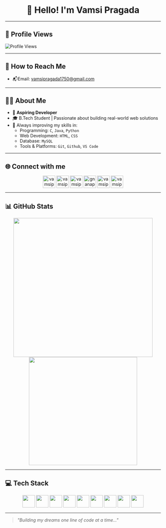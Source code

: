<h1 align="center">👋 Hello! I'm Vamsi Pragada</h1>

---
## 🔢 Profile Views

<p align="left">
  <img src="https://komarev.com/ghpvc/?username=Vamsipragada2005&color=blue&style=flat" alt="Profile Views"/>
</p>

---
## 📩 How to Reach Me

- 📬Email: [vamsipragada1750@gmail.com](mailto:vamsipragada1750@gmail.com)
---


## 👨‍💻 About Me

- 🌟 **Aspiring Developer**
- 🎓 B.Tech Student | Passionate about building real-world web solutions
- 🎯 Always improving my skills in:
  - Programming: `C`, `Java`, `Python`
  - Web Development: `HTML`, `CSS`
  - Database: `MySQL`
  - Tools & Platforms: `Git`, `Github`, `VS Code`

---
## 🌐 Connect with me

<p align="center">
<a href="www.linkedin.com/in/vamsi-pragada-9105a4338" target="blank"><img align="center" src="https://raw.githubusercontent.com/rahuldkjain/github-profile-readme-generator/master/src/images/icons/Social/linked-in-alt.svg" alt="vamsipragada" height="40" width="40" /></a>
<a href="https://www.instagram.com/vamsi_pragada_?igsh=OHM0bDF0b213M2Qy" target="blank"><img align="center" src="https://raw.githubusercontent.com/rahuldkjain/github-profile-readme-generator/master/src/images/icons/Social/instagram.svg" alt="vamsipragada" height="40" width="40" /></a>
<a href="https://www.codechef.com/users/code_hunter_50" target="blank"><img align="center" src="https://cdn.jsdelivr.net/npm/simple-icons@3.1.0/icons/codechef.svg" alt="vamsipragada" height="40" width="40" /></a>
<a href="https://www.hackerrank.com/profile/vamsipragada1750" target="blank"><img align="center" src="https://raw.githubusercontent.com/rahuldkjain/github-profile-readme-generator/master/src/images/icons/Social/hackerrank.svg" alt="gnanaprakashpra1" height="40" width="40" /></a>
<a href="https://leetcode.com/u/Vamsi1750/" target="blank"><img align="center" src="https://raw.githubusercontent.com/rahuldkjain/github-profile-readme-generator/master/src/images/icons/Social/leet-code.svg" alt="vamsipragada" height="40" width="40" /></a>
<a href="https://www.geeksforgeeks.org/user/vamsipragn4pn/" target="blank"><img align="center" src="https://raw.githubusercontent.com/rahuldkjain/github-profile-readme-generator/master/src/images/icons/Social/geeks-for-geeks.svg" alt="vamsipragada" height="40" width="40" /></a>
</p>



---

## 📊 GitHub Stats

<p align="center">
  <img src="https://github-readme-stats.vercel.app/api?username=Vamsipragada2005&show_icons=true&theme=radical" width="450" />
  <img src="https://github-readme-stats.vercel.app/api/top-langs/?username=Vamsipragada2005&layout=compact&theme=radical" width="350" />
</p>

---

## 💻 Tech Stack

<p align="center">
  <img src="https://cdn.jsdelivr.net/gh/devicons/devicon/icons/java/java-original.svg" width="40" height="40"/>
  <img src="https://cdn.jsdelivr.net/gh/devicons/devicon/icons/python/python-original.svg" width="40" height="40"/>
  <img src="https://cdn.jsdelivr.net/gh/devicons/devicon/icons/c/c-original.svg" width="40" height="40"/>
  <img src="https://cdn.jsdelivr.net/gh/devicons/devicon/icons/html5/html5-original.svg" width="40" height="40"/>
  <img src="https://cdn.jsdelivr.net/gh/devicons/devicon/icons/css3/css3-original.svg" width="40" height="40"/>
  <img src="https://cdn.jsdelivr.net/gh/devicons/devicon/icons/mysql/mysql-original.svg" width="40" height="40"/>
  <img src="https://cdn.jsdelivr.net/gh/devicons/devicon/icons/git/git-original.svg" width="40" height="40"/>
  <img src="https://cdn.jsdelivr.net/gh/devicons/devicon/icons/github/github-original.svg" width="40" height="40"/>
  <img src="https://cdn.jsdelivr.net/gh/devicons/devicon/icons/vscode/vscode-original.svg" width="40" height="40"/>
</p>

---



> _"Building my dreams one line of code at a time..."_

